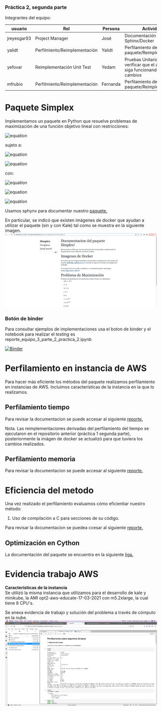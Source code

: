 ### Práctica 2, segunda parte

Integrantes del equipo:

| usuario   | Rol               | Persona      | Actividad   |
| --------- | ------------------| ------------|--------------|
| jreyesgar93| Project Manager    | José        | Documentación en Sphinx/Docker |
| yalidt    | Perfilmiento/Reimplementación    | Yalidt      | Perfilamiento del paquete/Reimplementación|
| yefovar   |  Reimplementación Unit Test | Yedam          | Pruebas Unitaria para verificar que el algoritmo siga funcionando con los cambios |
| mfrubio   | Perfilmiento/Reimplementación         | Fernanda    | Perfilamiento del paquete/Reimplementación|

# Paquete Simplex
Implementamos un paquete en Python que resuelve problemas de maximización de una función objetivo lineal con restricciones:

![equation](https://latex.codecogs.com/gif.latex?max_{x}\quad&space;c^{T}x) 

sujeto a:

![equation](https://latex.codecogs.com/gif.latex?Ax\leq&space;b)

![equation](https://latex.codecogs.com/gif.latex?x\geq&space;0) 

con:

![equation](https://latex.codecogs.com/gif.latex?c,x\quad\epsilon\quad\mathbb{R}^{n})

![equation](https://latex.codecogs.com/gif.latex?A\quad\epsilon\quad\mathbb{R}^{m\times&space;n})

![equation](https://latex.codecogs.com/gif.latex?b\quad\epsilon\quad\mathbb{R}^{m})

Usamos sphynx para documentar nuestro [paquete.](https://optimizacion-2-2021-1-gh-classroom.github.io/practica-1-segunda-parte-yefovar/Simplex.html#module-Simplexs)

En particular, se indicó que existen imágenes de docker que ayudan a utilizar el paquete (sin y con Kale) tal como se muestra en la siguiente imagen.
<img src="docs/images/Documentacion%20paquete%20-%20Docker.png">

### Botón de binder 
Para consultar ejemplos de implementaciones usa el boton de binder y el notebook para realizar el *testing* es reporte_equipo_3_parte_2_practica_2.ipynb

[![Binder](https://mybinder.org/badge_logo.svg)](https://mybinder.org/v2/gh/optimizacion-2-2021-1-gh-classroom/practica-2-segunda-parte-yefovar/HEAD?urlpath=lab)

# Perfilamiento en instancia de AWS

Para hacer más eficiente los métodos del paquete realizamos perfilamiento en instancias de AWS. Incluimos características de la instancia en la que lo realizamos.

## Perfilamiento tiempo

Para revisar la documentacion se puede accesar al siguiente [reporte.](https://github.com/optimizacion-2-2021-1-gh-classroom/practica-2-segunda-parte-yefovar/blob/main/perfilamiento/Perfilamiento_tiempo.ipynb)

Nota. Las reimplementaciones derivadas del perfilamiento del tiempo se ejecutaron en el repositorio anterior (práctica 1 segunda parte), posteriormente la imágen de docker se actualizó para que tuviera los cambios realizados.

## Perfilamiento memoria

Para revisar la documentacion se puede accesar al siguiente [reporte.](https://github.com/optimizacion-2-2021-1-gh-classroom/practica-2-segunda-parte-yefovar/blob/main/perfilamiento/Perfilamiento_memoria.ipynb) 

# Eficiencia del metodo

Una vez realizado el perfilamiento evaluamos cómo eficientiar  nuestro método:
1. Uso de compilación a C para secciones de su código.

Para revisar la documentacion se puedea ccesar al siguiente [reporte.](https://github.com/optimizacion-2-2021-1-gh-classroom/practica-2-segunda-parte-yefovar/blob/main/perfilamiento/Perfilamiento_tiempo_cython.ipynb)

## Optimización en Cython

La documentación del paquete se encuentra en la siguiente [liga.](https://optimizacion-2-2021-1-gh-classroom.github.io/practica-2-segunda-parte-yefovar/)

# Evidencia trabajo AWS

**Características de la instancia** <br>
Se utilizó la misma instancia que utilizamos para el desarrollo de kale y minikube, la AMI opt2-aws-educate-17-03-2021 con m5.2xlarge, la cual tiene 8 CPU's.

Se anexa evidencia de trabajo y solución del problema a través de cómputo en la nube.
<img src="https://github.com/optimizacion-2-2021-1-gh-classroom/practica-2-segunda-parte-yefovar/blob/main/docs/images/Uso%20instancia%20AWS%20-%20Practica%202%20segunda%20parte.png">



